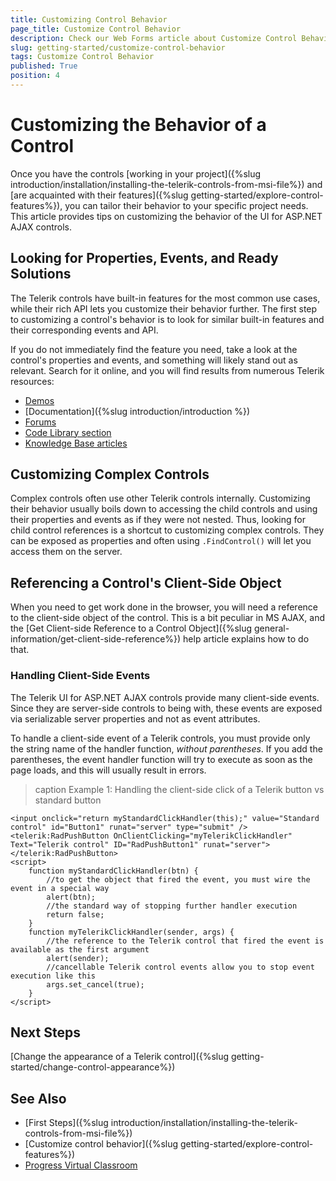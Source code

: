 ```yaml
---
title: Customizing Control Behavior
page_title: Customize Control Behavior
description: Check our Web Forms article about Customize Control Behavior.
slug: getting-started/customize-control-behavior
tags: Customize Control Behavior
published: True
position: 4
---
```


# Customizing the Behavior of a Control

Once you have the controls [working in your project]({%slug introduction/installation/installing-the-telerik-controls-from-msi-file%}) and [are acquainted with their features]({%slug getting-started/explore-control-features%}), you can tailor their behavior to your specific project needs. This article provides tips on customizing the behavior of the UI for ASP.NET AJAX controls.

## Looking for Properties, Events, and Ready Solutions

The Telerik controls have built-in features for the most common use cases, while their rich API lets you customize their behavior further. The first step to customizing a control's behavior is to look for similar built-in features and their corresponding events and API.

If you do not immediately find the feature you need, take a look at the control's properties and events, and something will likely stand out as relevant. Search for it online, and you will find results from numerous Telerik resources:

* [Demos](https://demos.telerik.com/aspnet-ajax/)
* [Documentation]({%slug introduction/introduction %})
* [Forums](https://www.telerik.com/forums/aspnet-ajax)
* [Code Library section](https://www.telerik.com/support/code-library/aspnet-ajax)
* [Knowledge Base articles](https://www.telerik.com/support/kb/aspnet-ajax)

## Customizing Complex Controls

Complex controls often use other Telerik controls internally. Customizing their behavior usually boils down to accessing the child controls and using their properties and events as if they were not nested. Thus, looking for child control references is a shortcut to customizing complex controls. They can be exposed as properties and often using `.FindControl()` will let you access them on the server.

## Referencing a Control's Client-Side Object

When you need to get work done in the browser, you will need a reference to the client-side object of the control. This is a bit peculiar in MS AJAX, and the [Get Client-side Reference to a Control Object]({%slug general-information/get-client-side-reference%}) help article explains how to do that.

### Handling Client-Side Events

The Telerik UI for ASP.NET AJAX controls provide many client-side events. Since they are server-side controls to being with, these events are exposed via serializable server properties and not as event attributes.

To handle a client-side event of a Telerik controls, you must provide only the string name of the handler function, *without parentheses*. If you add the parentheses, the event handler function will try to execute as soon as the page loads, and this will usually result in errors.

>caption Example 1: Handling the client-side click of a Telerik button vs standard button

````ASP.NET
<input onclick="return myStandardClickHandler(this);" value="Standard control" id="Button1" runat="server" type="submit" />
<telerik:RadPushButton OnClientClicking="myTelerikClickHandler" Text="Telerik control" ID="RadPushButton1" runat="server"></telerik:RadPushButton>
<script>
    function myStandardClickHandler(btn) {
        //to get the object that fired the event, you must wire the event in a special way
        alert(btn);
        //the standard way of stopping further handler execution
        return false;
    }
    function myTelerikClickHandler(sender, args) {
        //the reference to the Telerik control that fired the event is available as the first argument
        alert(sender);
        //cancellable Telerik control events allow you to stop event execution like this
        args.set_cancel(true);
    }
</script>
````

## Next Steps

[Change the appearance of a Telerik control]({%slug getting-started/change-control-appearance%})

## See Also

* [First Steps]({%slug introduction/installation/installing-the-telerik-controls-from-msi-file%})
* [Customize control behavior]({%slug getting-started/explore-control-features%})
* [Progress Virtual Classroom](https://learn.telerik.com/)
